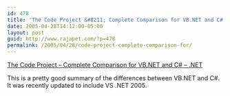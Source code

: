 ```yaml
---
id: 478
title: 'The Code Project &#8211; Complete Comparison for VB.NET and C# &#8211; .NET'
date: 2005-04-28T14:12:00-05:00
layout: post
guid: http://www.rajapet.com/?p=478
permalink: /2005/04/28/code-project-complete-comparison-for/
---
```

[The Code Project &#8211; Complete Comparison for VB.NET and C# &#8211; .NET](http://www.codeproject.com/dotnet/vbnet_c__difference.asp)

This is a pretty good summary of the differences between VB.NET and C#. It was recently updated to include VS .NET 2005.
